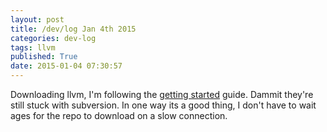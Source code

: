 ```yaml
---
layout: post
title: /dev/log Jan 4th 2015
categories: dev-log
tags: llvm
published: True
date: 2015-01-04 07:30:57
---
```


Downloading llvm, I'm following the [getting started](http://llvm.org/docs/GettingStarted.html#getting-started-quickly-a-summary) guide. Dammit they're still stuck with subversion. In one way its a good thing, I don't have to wait ages for the repo to download on a slow connection.
